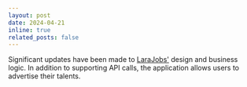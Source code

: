 ```yaml
---
layout: post
date: 2024-04-21
inline: true
related_posts: false
---
```


Significant updates have been made to [LaraJobs'](https://github.com/gitnjole/lara-jobs) design and business logic. In addition to supporting API calls, the application allows users to advertise their talents.

